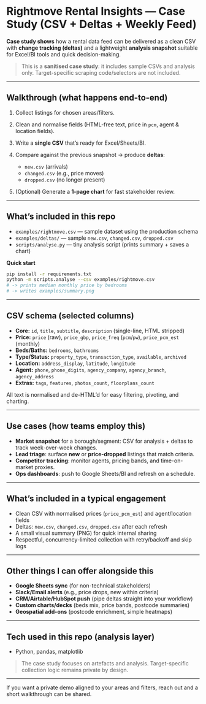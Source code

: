 # Rightmove Rental Insights — Case Study (CSV + Deltas + Weekly Feed)

**Case study shows** how a rental data feed can be delivered as a clean CSV with **change tracking (deltas)** and a lightweight **analysis snapshot** suitable for Excel/BI tools and quick decision-making.

> This is a **sanitised case study**: it includes sample CSVs and analysis only.
> Target-specific scraping code/selectors are not included.

---

## Walkthrough (what happens end-to-end)

1. Collect listings for chosen areas/filters.
2. Clean and normalise fields (HTML-free text, price in `pcm`, agent & location fields).
3. Write a **single CSV** that’s ready for Excel/Sheets/BI.
4. Compare against the previous snapshot → produce **deltas**:

   * `new.csv` (arrivals)
   * `changed.csv` (e.g., price moves)
   * `dropped.csv` (no longer present)
5. (Optional) Generate a **1-page chart** for fast stakeholder review.

---

## What’s included in this repo

* `examples/rightmove.csv` — sample dataset using the production schema
* `examples/deltas/` — sample `new.csv`, `changed.csv`, `dropped.csv`
* `scripts/analyse.py` — tiny analysis script (prints summary + saves a chart)

**Quick start**

```bash
pip install -r requirements.txt
python -m scripts.analyse --csv examples/rightmove.csv
# -> prints median monthly price by bedrooms
# -> writes examples/summary.png
```

---

## CSV schema (selected columns)

* **Core:** `id`, `title`, `subtitle`, `description` (single-line, HTML stripped)
* **Price:** `price` (raw), `price_gbp`, `price_freq` (`pcm`/`pw`), `price_pcm_est` (monthly)
* **Beds/Baths:** `bedrooms`, `bathrooms`
* **Type/Status:** `property_type`, `transaction_type`, `available`, `archived`
* **Location:** `address_display`, `latitude`, `longitude`
* **Agent:** `phone`, `phone_digits`, `agency_company`, `agency_branch`, `agency_address`
* **Extras:** `tags`, `features`, `photos_count`, `floorplans_count`

All text is normalised and de-HTML’d for easy filtering, pivoting, and charting.

---

## Use cases (how teams employ this)

* **Market snapshot** for a borough/segment: CSV for analysis + deltas to track week-over-week changes.
* **Lead triage**: surface **new** or **price-dropped** listings that match criteria.
* **Competitor tracking**: monitor agents, pricing bands, and time-on-market proxies.
* **Ops dashboards**: push to Google Sheets/BI and refresh on a schedule.

---

## What’s included in a typical engagement

* Clean CSV with normalised prices (`price_pcm_est`) and agent/location fields
* Deltas: `new.csv`, `changed.csv`, `dropped.csv` after each refresh
* A small visual summary (PNG) for quick internal sharing
* Respectful, concurrency-limited collection with retry/backoff and skip logs

---

## Other things I can offer alongside this

* **Google Sheets sync** (for non-technical stakeholders)
* **Slack/Email alerts** (e.g., price drops, new within criteria)
* **CRM/Airtable/HubSpot push** (pipe deltas straight into your workflow)
* **Custom charts/decks** (beds mix, price bands, postcode summaries)
* **Geospatial add-ons** (postcode enrichment, simple heatmaps)

---

## Tech used in this repo (analysis layer)

* Python, pandas, matplotlib

> The case study focuses on artefacts and analysis. Target-specific collection logic remains private by design.

---

If you want a private demo aligned to your areas and filters, reach out and a short walkthrough can be shared.
